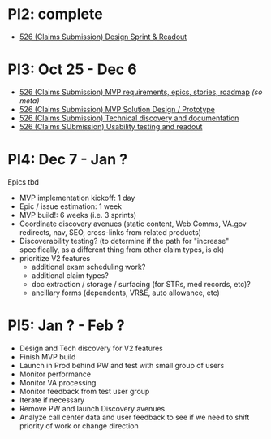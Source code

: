# PI2: complete
- [526 (Claims Submission) Design Sprint & Readout](https://app.zenhub.com/workspace/o/department-of-veterans-affairs/vets.gov-team/issues/4040)

# PI3: Oct 25 - Dec 6
- [526 (Claims Submission) MVP requirements, epics, stories, roadmap](https://app.zenhub.com/workspace/o/department-of-veterans-affairs/vets.gov-team/issues/4042) *(so meta)*
- [526 (Claims Submission) MVP Solution Design / Prototype](https://app.zenhub.com/workspace/o/department-of-veterans-affairs/vets.gov-team/issues/5404)
- [526 (Claims Submission) Technical discovery and documentation](https://app.zenhub.com/workspace/o/department-of-veterans-affairs/vets.gov-team/issues/4041)
- [526 (Claims SUbmission) Usability testing and readout](https://github.com/department-of-veterans-affairs/vets.gov-team/issues/5728)

# PI4: Dec 7 - Jan ?
Epics tbd

- MVP implementation kickoff: 1 day
- Epic / issue estimation: 1 week
- MVP build!: 6 weeks (i.e. 3 sprints)
- Coordinate discovery avenues (static content, Web Comms, VA.gov redirects, nav, SEO, cross-links from related products)
- Discoverability testing? (to determine if the path for "increase" specifically, as a different thing from other claim types, is ok)
- prioritize V2 features
  - additional exam scheduling work?
  - additional claim types?
  - doc extraction / storage / surfacing (for STRs, med records, etc)?
  - ancillary forms (dependents, VR&E, auto allowance, etc)

# PI5: Jan ? - Feb ?
- Design and Tech discovery for V2 features
- Finish MVP build
- Launch in Prod behind PW and test with small group of users
- Monitor performance
- Monitor VA processing
- Monitor feedback from test user group
- Iterate if necessary
- Remove PW and launch Discovery avenues
- Analyze call center data and user feedback to see if we need to shift priority of work or change direction
